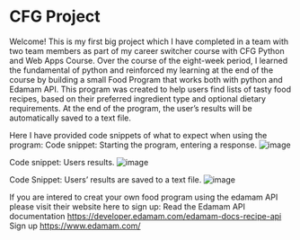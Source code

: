 # CFG Project
 
 

Welcome!
This is my first big project which I have completed in a team with two team members as part of my career switcher course with CFG Python and Web Apps Course. Over the course of the eight-week period, I learned the fundamental of python and reinforced my learning at the end of the course by building a small Food Program that works both with python and Edamam API.
This program was created to help users find lists of tasty food recipes, based on their preferred ingredient type and optional dietary requirements. At the end of the program, the user’s results will be automatically saved to a text file.


Here I have provided code snippets of what to expect when using the program:
Code snippet: Starting the program, entering a response.
![image](https://user-images.githubusercontent.com/100922415/170824280-4f802bcb-0d0b-4dfd-be89-8e40867ee2a3.png)

Code snippet: Users results.
![image](https://user-images.githubusercontent.com/100922415/170824297-a7aff4d2-876b-45b4-87f9-48eb0b1df2ea.png)

Code Snippet: Users’ results are saved to a text file.
![image](https://user-images.githubusercontent.com/100922415/170824314-e49a5faa-54b1-409c-9107-fe9c894afc1e.png)

If you are intered to creat your own food program using the edamam API
please visit their website here to sign up:
Read the Edamam API documentation
https://developer.edamam.com/edamam-docs-recipe-api
Sign up
https://www.edamam.com/

